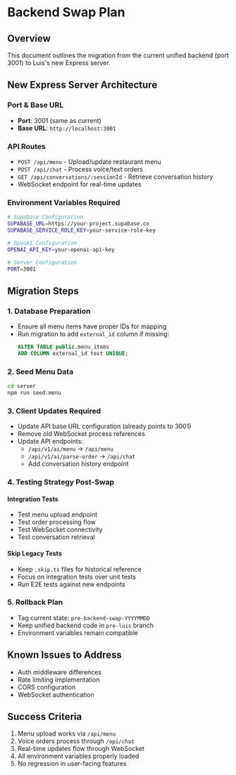 # Backend Swap Plan

## Overview

This document outlines the migration from the current unified backend (port 3001) to Luis's new Express server.

## New Express Server Architecture

### Port & Base URL
- **Port**: 3001 (same as current)
- **Base URL**: `http://localhost:3001`

### API Routes
- `POST /api/menu` - Upload/update restaurant menu
- `POST /api/chat` - Process voice/text orders
- `GET /api/conversations/:sessionId` - Retrieve conversation history
- WebSocket endpoint for real-time updates

### Environment Variables Required
```bash
# Supabase Configuration
SUPABASE_URL=https://your-project.supabase.co
SUPABASE_SERVICE_ROLE_KEY=your-service-role-key

# OpenAI Configuration  
OPENAI_API_KEY=your-openai-api-key

# Server Configuration
PORT=3001
```

## Migration Steps

### 1. Database Preparation
- Ensure all menu items have proper IDs for mapping
- Run migration to add `external_id` column if missing:
  ```sql
  ALTER TABLE public.menu_items 
  ADD COLUMN external_id text UNIQUE;
  ```

### 2. Seed Menu Data
```bash
cd server
npm run seed:menu
```

### 3. Client Updates Required
- Update API base URL configuration (already points to 3001)
- Remove old WebSocket process references
- Update API endpoints:
  - `/api/v1/ai/menu` → `/api/menu`
  - `/api/v1/ai/parse-order` → `/api/chat`
  - Add conversation history endpoint

### 4. Testing Strategy Post-Swap

#### Integration Tests
- Test menu upload endpoint
- Test order processing flow
- Test WebSocket connectivity
- Test conversation retrieval

#### Skip Legacy Tests
- Keep `.skip.ts` files for historical reference
- Focus on integration tests over unit tests
- Run E2E tests against new endpoints

### 5. Rollback Plan
- Tag current state: `pre-backend-swap-YYYYMMDD`
- Keep unified backend code in `pre-luis` branch
- Environment variables remain compatible

## Known Issues to Address
- Auth middleware differences
- Rate limiting implementation
- CORS configuration
- WebSocket authentication

## Success Criteria
1. Menu upload works via `/api/menu`
2. Voice orders process through `/api/chat`
3. Real-time updates flow through WebSocket
4. All environment variables properly loaded
5. No regression in user-facing features